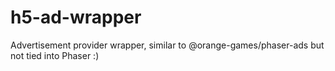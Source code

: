 # h5-ad-wrapper
Advertisement provider wrapper, similar to @orange-games/phaser-ads but not tied into Phaser :)
